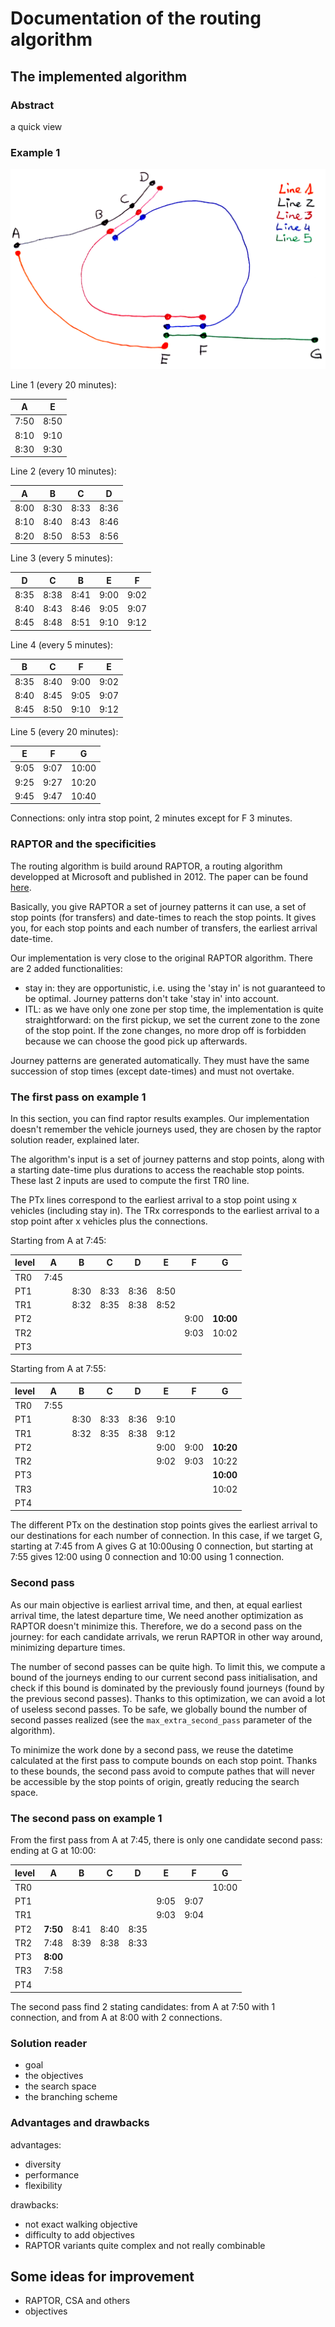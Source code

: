 # Documentation of the routing algorithm

## The implemented algorithm

### Abstract

a quick view

### Example 1

![transit_map](transit_map.png)

Line 1 (every 20 minutes):

| A  | E  |
|----|----|
|7:50|8:50|
|8:10|9:10|
|8:30|9:30|

Line 2 (every 10 minutes):

| A  | B  | C  | D  |
|----|----|----|----|
|8:00|8:30|8:33|8:36|
|8:10|8:40|8:43|8:46|
|8:20|8:50|8:53|8:56|

Line 3 (every 5 minutes):

| D  | C  | B  | E  | F  |
|----|----|----|----|----|
|8:35|8:38|8:41|9:00|9:02|
|8:40|8:43|8:46|9:05|9:07|
|8:45|8:48|8:51|9:10|9:12|

Line 4 (every 5 minutes):

| B  | C  | F  | E  |
|----|----|----|----|
|8:35|8:40|9:00|9:02|
|8:40|8:45|9:05|9:07|
|8:45|8:50|9:10|9:12|

Line 5 (every 20 minutes):

| E  | F  |  G  |
|----|----|-----|
|9:05|9:07|10:00|
|9:25|9:27|10:20|
|9:45|9:47|10:40|

Connections: only intra stop point, 2 minutes except for F 3 minutes.

### RAPTOR and the specificities

The routing algorithm is build around RAPTOR, a routing algorithm developped at Microsoft and published in 2012. The paper can be found [here](https://www.microsoft.com/en-us/research/wp-content/uploads/2012/01/raptor_alenex.pdf).

Basically, you give RAPTOR a set of journey patterns it can use, a set of stop points (for transfers) and date-times to reach the stop points. It gives you, for each stop points and each number of transfers, the earliest arrival date-time.

Our implementation is very close to the original RAPTOR algorithm. There are 2 added functionalities:
 - stay in: they are opportunistic, i.e. using the 'stay in' is not guaranteed to be optimal. Journey patterns don't take 'stay in' into account.
 - ITL: as we have only one zone per stop time, the implementation is quite straightforward: on the first pickup, we set the current zone to the zone of the stop point. If the zone changes, no more drop off is forbidden because we can choose the good pick up afterwards.
 
 Journey patterns are generated automatically. They must have the same succession of stop times (except date-times) and must not overtake.

### The first pass on example 1

In this section, you can find raptor results examples. Our implementation doesn't remember the vehicle journeys used, they are chosen by the raptor solution reader, explained later.

The algorithm's input is a set of journey patterns and stop points, along with a starting date-time plus durations to access the reachable stop points. These last 2 inputs are used to compute the first TR0 line.

The PTx lines correspond to the earliest arrival to a stop point using x vehicles (including stay in). The TRx corresponds to the earliest arrival to a stop point after x vehicles plus the connections.

Starting from A at 7:45:

|level| A  | B  | C  | D  | E  | F  |  G      |
|-----|----|----|----|----|----|----|---------|
|TR0  |7:45|    |    |    |    |    |         |
|PT1  |    |8:30|8:33|8:36|8:50|    |         |
|TR1  |    |8:32|8:35|8:38|8:52|    |         |
|PT2  |    |    |    |    |    |9:00|**10:00**|
|TR2  |    |    |    |    |    |9:03|10:02    |
|PT3  |    |    |    |    |    |    |         |

Starting from A at 7:55:

|level| A  | B  | C  | D  | E  | F  |  G      |
|-----|----|----|----|----|----|----|---------|
|TR0  |7:55|    |    |    |    |    |         |
|PT1  |    |8:30|8:33|8:36|9:10|    |         |
|TR1  |    |8:32|8:35|8:38|9:12|    |         |
|PT2  |    |    |    |    |9:00|9:00|**10:20**|
|TR2  |    |    |    |    |9:02|9:03|10:22    |
|PT3  |    |    |    |    |    |    |**10:00**|
|TR3  |    |    |    |    |    |    |10:02    |
|PT4  |    |    |    |    |    |    |         |

The different PTx on the destination stop points gives the earliest arrival to our destinations for each number of connection. In this case, if we target G, starting at 7:45 from A gives G at 10:00using 0 connection, but starting at 7:55 gives 12:00 using 0 connection and 10:00 using 1 connection.

### Second pass

As our main objective is earliest arrival time, and then, at equal earliest arrival time, the latest departure time, We need another optimization as RAPTOR doesn't minimize this. Therefore, we do a second pass on the journey: for each candidate arrivals, we rerun RAPTOR in other way around, minimizing departure times.

The number of second passes can be quite high. To limit this, we compute a bound of the journeys ending to our current second pass initialisation, and check if this bound is dominated by the previously found journeys (found by the previous second passes). Thanks to this optimization, we can avoid a lot of useless second passes. To be safe, we globally bound the number of second passes realized (see the `max_extra_second_pass` parameter of the algorithm).

To minimize the work done by a second pass, we reuse the datetime calculated at the first pass to compute bounds on each stop point. Thanks to these bounds, the second pass avoid to compute pathes that will never be accessible by the stop points of origin, greatly reducing the search space.

### The second pass on example 1

From the first pass from A at 7:45, there is only one candidate second pass: ending at G at 10:00:

|level| A      | B  | C  | D  | E  | F  |  G  |
|-----|--------|----|----|----|----|----|-----|
|TR0  |        |    |    |    |    |    |10:00|
|PT1  |        |    |    |    |9:05|9:07|     |
|TR1  |        |    |    |    |9:03|9:04|     |
|PT2  |**7:50**|8:41|8:40|8:35|    |    |     |
|TR2  |7:48    |8:39|8:38|8:33|    |    |     |
|PT3  |**8:00**|    |    |    |    |    |     |
|TR3  |7:58    |    |    |    |    |    |     |
|PT4  |        |    |    |    |    |    |     |

The second pass find 2 stating candidates: from A at 7:50 with 1 connection, and from A at 8:00 with 2 connections.

### Solution reader

* goal
* the objectives
* the search space
* the branching scheme

### Advantages and drawbacks

advantages:
* diversity
* performance
* flexibility

drawbacks:
* not exact walking objective
* difficulty to add objectives
* RAPTOR variants quite complex and not really combinable

## Some ideas for improvement

* RAPTOR, CSA and others
* objectives
